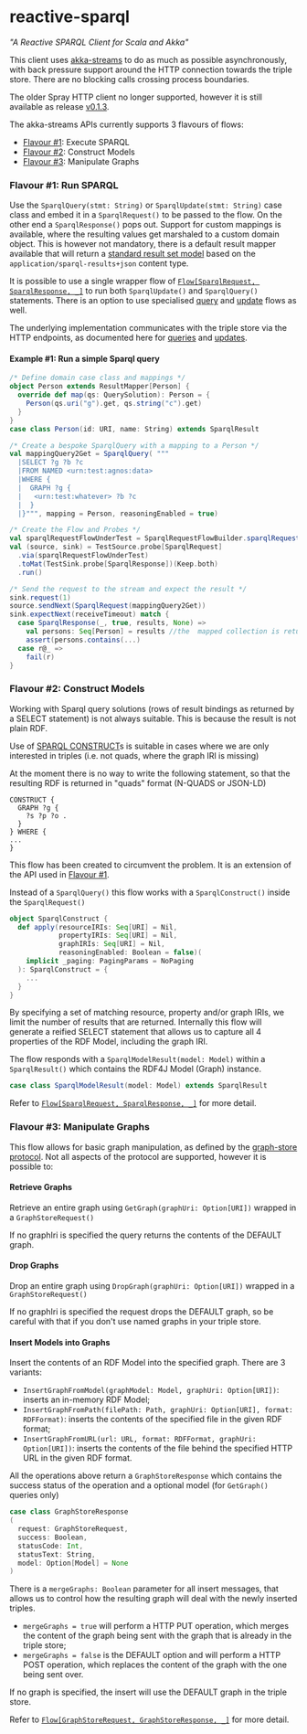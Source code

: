 reactive-sparql
===============

*"A Reactive SPARQL Client for Scala and Akka"*

This client uses [akka-streams](http://doc.akka.io/docs/akka/2.4/scala.html) to do as much as possible asynchronously, with back pressure
support around the HTTP connection towards the triple store. There are no blocking calls crossing process boundaries.

The older Spray HTTP client no longer supported, however it is still available as
release [v0.1.3](https://github.com/agnos-ai/reactive-sparql/tree/v0.1.3).

The akka-streams APIs currently supports 3 flavours of flows:

* [Flavour #1](#flavour-1-run-sparql): Execute SPARQL
* [Flavour #2](#flavour-2-construct-models): Construct Models
* [Flavour #3](#flavour-3-manipulate-graphs): Manipulate Graphs

### Flavour #1: Run SPARQL

Use the `SparqlQuery(stmt: String)` or `SparqlUpdate(stmt: String)` case class and embed it in a `SparqlRequest()` to be passed to the flow. On the other end a
`SparqlResponse()` pops out. Support for custom mappings is available, where the resulting values get marshaled to a custom domain object.
This is however not mandatory, there is a default result mapper available that will return a [standard
result set model](src/main/scala/ai/agnos/sparql/api/ResultSet.scala) based on the `application/sparql-results+json` content type.

It is possible to use a single wrapper flow of [`Flow[SparqlRequest, SparqlResponse, _]`](src/main/scala/ai/agnos/sparql/stream/client/SparqlRequestFlowBuilder.scala)
to run both `SparqlUpdate()` and `SparqlQuery()` statements. There is an option to use specialised [query](src/main/scala/ai/agnos/sparql/stream/client/SparqlQueryFlowBuilder.scala)
and [update](src/main/scala/ai/agnos/sparql/stream/client/SparqlUpdateFlowBuilder.scala) flows as well.

The underlying implementation communicates with the triple store via the HTTP endpoints, as documented here
for [queries](https://www.w3.org/TR/2013/REC-sparql11-query-20130321/)
and [updates](https://www.w3.org/TR/2013/REC-sparql11-update-20130321/).

#### Example #1: Run a simple Sparql query

```scala
/* Define domain case class and mappings */
object Person extends ResultMapper[Person] {
  override def map(qs: QuerySolution): Person = {
    Person(qs.uri("g").get, qs.string("c").get)
  }
}
case class Person(id: URI, name: String) extends SparqlResult

/* Create a bespoke SparqlQuery with a mapping to a Person */
val mappingQuery2Get = SparqlQuery( """
  |SELECT ?g ?b ?c
  |FROM NAMED <urn:test:agnos:data>
  |WHERE {
  |  GRAPH ?g {
  |   <urn:test:whatever> ?b ?c
  |  }
  |}""", mapping = Person, reasoningEnabled = true)

/* Create the Flow and Probes */
val sparqlRequestFlowUnderTest = SparqlRequestFlowBuilder.sparqlRequestFlow(testServerEndpoint)
val (source, sink) = TestSource.probe[SparqlRequest]
  .via(sparqlRequestFlowUnderTest)
  .toMat(TestSink.probe[SparqlResponse])(Keep.both)
  .run()

/* Send the request to the stream and expect the result */
sink.request(1)
source.sendNext(SparqlRequest(mappingQuery2Get))
sink.expectNext(receiveTimeout) match {
  case SparqlResponse(_, true, results, None) =>
    val persons: Seq[Person] = results //the  mapped collection is returned
    assert(persons.contains(...)
  case r@_ =>
    fail(r)
}
```

### Flavour #2: Construct Models

Working with Sparql query solutions (rows of result bindings as returned by a SELECT statement) is not always suitable. This is because the result
is not plain RDF.

Use of [SPARQL CONSTRUCT](https://www.w3.org/TR/sparql11-query/#construct)s is suitable in cases where we are only interested in triples (i.e. not
quads, where the graph IRI is missing)

At the moment there is no way to write the following statement, so that the resulting RDF is returned in "quads" format (N-QUADS or JSON-LD)
```sparql
CONSTRUCT {
  GRAPH ?g {
    ?s ?p ?o .
  }
} WHERE {
...
}
```

This flow has been created to circumvent the problem. It is an extension of the API used in [Flavour #1](#flavour-1-run-sparql).

Instead of a `SparqlQuery()` this flow works with a `SparqlConstruct()` inside the `SparqlRequest()`
```scala
object SparqlConstruct {
  def apply(resourceIRIs: Seq[URI] = Nil,
            propertyIRIs: Seq[URI] = Nil,
            graphIRIs: Seq[URI] = Nil,
            reasoningEnabled: Boolean = false)(
    implicit _paging: PagingParams = NoPaging
  ): SparqlConstruct = {
    ...
  }
}
```
By specifying a set of matching resource, property and/or graph IRIs, we limit the number of results that are returned.
Internally this flow will generate a reified SELECT statement that allows us to capture all 4 properties of the RDF Model, including the graph IRI.

The flow responds with a `SparqlModelResult(model: Model)` within a `SparqlResult()` which contains the RDF4J Model (Graph) instance.
```scala
case class SparqlModelResult(model: Model) extends SparqlResult
```

Refer to [`Flow[SparqlRequest, SparqlResponse, _]`](src/main/scala/ai/agnos/sparql/stream/client/SparqlConstructToModelFlowBuilder.scala)
for more detail.

### Flavour #3: Manipulate Graphs

This flow allows for basic graph manipulation, as defined by the [graph-store protocol](https://www.w3.org/TR/2013/REC-sparql11-http-rdf-update-20130321/).
Not all aspects of the protocol are supported, however it is possible to:

#### Retrieve Graphs

Retrieve an entire graph using `GetGraph(graphUri: Option[URI])` wrapped in a `GraphStoreRequest()`

If no graphIri is specified the query returns the contents of the DEFAULT graph.

#### Drop Graphs

Drop an entire graph using `DropGraph(graphUri: Option[URI])` wrapped in a `GraphStoreRequest()`

If no graphIri is specified the request drops the DEFAULT graph, so be careful with that if you don't use named graphs in your triple store.

#### Insert Models into Graphs

Insert the contents of an RDF Model into the specified graph. There are 3 variants:

* `InsertGraphFromModel(graphModel: Model, graphUri: Option[URI])`: inserts an in-memory RDF Model;
* `InsertGraphFromPath(filePath: Path, graphUri: Option[URI], format: RDFFormat)`: inserts the contents of the specified file in the given RDF format;
* `InsertGraphFromURL(url: URL, format: RDFFormat, graphUri: Option[URI])`: inserts the contents of the file behind the specified HTTP URL in the given RDF format.

All the operations above return a `GraphStoreResponse` which contains the success status of the operation and a optional model (for `GetGraph()` queries only)
```scala
case class GraphStoreResponse
(
  request: GraphStoreRequest,
  success: Boolean,
  statusCode: Int,
  statusText: String,
  model: Option[Model] = None
)
```

There is a `mergeGraphs: Boolean` parameter for all insert messages, that allows us to control how the resulting graph will deal with
the newly inserted triples.

* `mergeGraphs = true` will perform a HTTP PUT operation, which merges the content of the graph being sent with the graph that
  is already in the triple store;
* `mergeGraphs = false` is the DEFAULT option and will perform a HTTP POST operation, which replaces the content of the graph with
  the one being sent over.

If no graph is specified, the insert will use the DEFAULT graph in the triple store.

Refer to [`Flow[GraphStoreRequest, GraphStoreResponse, _]`](src/main/scala/ai/agnos/sparql/stream/client/GraphStoreRequestFlowBuilder.scala)
for more detail.
